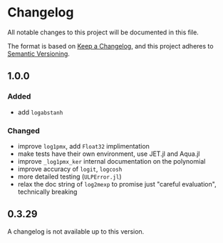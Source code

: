 # Changelog

All notable changes to this project will be documented in this file.

The format is based on [Keep a Changelog](https://keepachangelog.com/en/1.1.0/),
and this project adheres to [Semantic Versioning](https://semver.org/spec/v2.0.0.html).

## 1.0.0

### Added

- add `logabstanh`

### Changed

- improve `log1pmx`, add `Float32` implimentation
- make tests have their own environment, use JET.jl and Aqua.jl
- improve `_log1pmx_ker` internal documentation on the polynomial
- improve accuracy of `logit`, `logcosh`
- more detailed testing (`ULPError.jl`)
- relax the doc string of `log2mexp` to promise just "careful evaluation", technically breaking

## 0.3.29

A changelog is not available up to this version.

